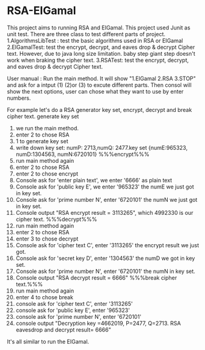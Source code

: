 # RSA-EIGamal

This project aims to running RSA and EIGamal.
This project used Junit as unit test. There are three class to test different parts of project.
  1.AlgorithmsLibTest : test the basic algorithms used in RSA or EIGamal
  2.EIGamalTest: test the encrypt, decrypt, and eaves drop & decrypt Cipher text. 
                 However, due to java long size limitation. baby step giant step doesn't work when braking the cipher text.
  3.RSATest: test the encrypt, decrypt, and eaves drop & decrypt Cipher text.

User manual :
Run the main method.
  It will show "1.EIGamal 2.RSA 3.STOP" and ask for a intput (1) (2)or (3) to excute different parts.
  Then consol will show the next options, user can chose what they want to use by enter numbers.
  
  For example let's do a RSA generator key set, encrypt, decrypt and break cipher text.
  generate key set
  1. we run the main method.
  2. enter 2 to chose RSA
  3. 1 to generate key set
  4. write down key set: numP: 2713,numQ: 2477.key set {numE:965323, numD:1304563, numN:6720101}
  %%%encrypt%%%
  5. run main method again
  6. enter 2 to chose RSA
  7. enter 2 to chose encrypt
  8. Console ask for 'enter plain text', we enter '6666' as plain text
  9. Console ask for 'public key E', we enter '965323' the numE we just got in key set.
  10. Console ask for 'prime number N', enter '6720101' the numN we just got in key set.
  11. Console output "RSA encrypt result = 3113265", which 4992330 is our cipher text.
  %%%decrypt%%%
  12. run main method again
  13. enter 2 to chose RSA
  14. enter 3 to chose decrypt
  15. Console ask for 'cipher text C', enter '3113265' the encrypt result we just got.
  16. Console ask for 'secret key D', enter '1304563' the numD we got in key set.
  17. Console ask for 'prime number N', enter '6720101' the numN in key set.
  18. Console output "RSA decrypt result = 6666"
  %%%break cipher text.%%%
  19. run main method again
  20. enter 4 to chose break
  21. console ask for 'cipher text C', enter '3113265'
  22. console ask for 'public key E', enter '965323'
  23. console ask for 'prime number N', enter '6720101'
  24. console output "Decryption key =4662019, P=2477, Q=2713. RSA eavesdrop and decrypt result= 6666"

It's all similar to run the EIGamal.
  
